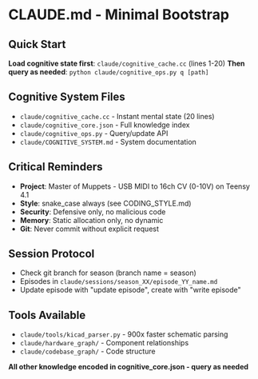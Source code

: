 # CLAUDE.md - Minimal Bootstrap

## Quick Start
**Load cognitive state first**: `claude/cognitive_cache.cc` (lines 1-20)
**Then query as needed**: `python claude/cognitive_ops.py q [path]`

## Cognitive System Files
- `claude/cognitive_cache.cc` - Instant mental state (20 lines)
- `claude/cognitive_core.json` - Full knowledge index
- `claude/cognitive_ops.py` - Query/update API
- `claude/COGNITIVE_SYSTEM.md` - System documentation

## Critical Reminders
- **Project**: Master of Muppets - USB MIDI to 16ch CV (0-10V) on Teensy 4.1
- **Style**: snake_case always (see CODING_STYLE.md)
- **Security**: Defensive only, no malicious code
- **Memory**: Static allocation only, no dynamic
- **Git**: Never commit without explicit request

## Session Protocol
- Check git branch for season (branch name = season)
- Episodes in `claude/sessions/season_XX/episode_YY_name.md`
- Update episode with "update episode", create with "write episode"

## Tools Available
- `claude/tools/kicad_parser.py` - 900x faster schematic parsing
- `claude/hardware_graph/` - Component relationships
- `claude/codebase_graph/` - Code structure

**All other knowledge encoded in cognitive_core.json - query as needed**